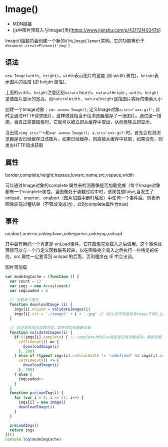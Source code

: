 # Image()

- MDN[链接](https://developer.mozilla.org/zh-CN/docs/Web/API/HTMLImageElement/Image)
- (js中图片预载入与Image()类)[https://www.jianshu.com/p/43172f40347b]

Image()函数将会创建一个新的`HTMLImageElement`实例。它的功能等价于`document.createElement('img')`

## 语法
`new Image(width, height)`，`width`表示图片的宽度 (即 width 属性)，`height`表示图片的高度 (即 height 属性)。

上面的`width`、`height`注意区别`naturalWidth`、`naturalHeight`，`width`、`height`是值图片显示的宽高，而`naturalWidth`、`naturalHeight`是指图片实际的像素大小

创建一个Image对象：`var a=new Image()`; 定义Image对象`a.src='xxx.gif'`; 此时会通过HTTP请求图片，这样做就相当于给浏览器缓存了一张图片。通过这一措施，当真正需要图像时，它就可以被立即从缓存中取出，从而能够立即显示。

当出现`<img src="">`和`var a=new Image(); a.src='xxx.gif'`时，首先会检测浏览器是否已经缓存过该图片，如果已经缓存，则直接从缓存中获取，如果没有，则发生HTTP请求获取

## 属性

border,complete,height,hspace,lowsrc,name,src,vspace,width

可以通过Image对象的complete 属性来检测图像是否加载完成（每个Image对象都有一个complete属性，当图像处于装载过程中时，该属性值false,当发生了onload、onerror、onabort（图片加载中断时触发）中任何一个事件后，则表示图像装载过程结束（不管成没成功），此时complete属性为true）

## 事件

onabort,onerror,onkeydown,onkeypress,onkeyup,onload

其中最有用的一个肯定是 onLoad事件，它在图像完全载入之后调用。这个事件处理器可以与一个自定义函数联系起来，以在图像完全载入之后执行一些特定的任务。src 属性一定要写到 onload 的后面，否则程序在 IE 中会出错。

图片预加载
```js
var modeImgCache = (function () {
  var count = 12
  var imgs = new Array(count)
  var imgLoaded = 0

  // 加载单个图片
  function downloadImage (i) {
    imgs[i].onLoad = validateImages(i)
    imgs[i].src = './image/' + i + '.jpg' // 该js文件同级目录image下有0.jpg-12.jpg图片
  }
  
  // 验证是否成功加载完成，如不成功则重新加载
  function validateImages(i) {
    if (!imgs[i].complete) { // complete为false肯定是没有加载成功，重新加载
      setTimeout(() => {
        downloadImage(i)
      }, 200)
    } else if (typeof imgs[i].naturalWidth != 'undefined' && imgs[i].naturalWidth == 0) { // onerror和onabort时，虽然complete为true，但也没有加载成功，重新加载
      setTimeout(() => {
        downloadImage(i)
      }, 200)
    } else {
      imgLoaded++
    }
  }
  function preLoadImgs() {
    for (var i = 0; i <= 11; i++) {
      imgs[i] = new Image()
      downloadImage(i)
    }
  }

  preLoadImgs()
  return imgs
})()
console.log(modeImgCache)
```

